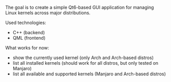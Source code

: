 The goal is to create a simple Qt6-based GUI application for managing Linux kernels across major distributions.

Used technologies:
- C++ (backend)
- QML (frontend)

What works for now: 
- show the currently used kernel (only Arch and Arch-based distros)
- list all installed kernels (should work for all distros, but only tested on Manjaro)
- list all available and supported kernels (Manjaro and Arch-based distros)
